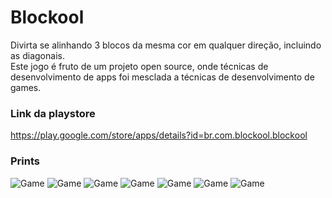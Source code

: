 # Blockool 
Divirta se alinhando 3 blocos da mesma cor em qualquer direção, incluindo as diagonais.<br/>
Este jogo é fruto de um projeto open source, onde técnicas de desenvolvimento de apps foi mesclada a técnicas de desenvolvimento de games.


### Link da playstore
https://play.google.com/store/apps/details?id=br.com.blockool.blockool

### Prints
![Game](https://lh3.googleusercontent.com/JvR_D1SxJ5j5Jc6TEy4hlZ9687yZGEc3w9GAEC38nG5Pk3cl73Yu76n0vF1xf80U6NY=w720-h310-rw)
![Game](https://lh3.googleusercontent.com/ujzo9lvseZZE1LiylTLFXMfLOy1dmXMGMBkJe15RKHChxm39RBrYv-4sD1ZoZtkUs0c=w720-h310-rw)
![Game](https://lh3.googleusercontent.com/5bO63XqyZViBWnIjzodwgIsjphbsLz-LKqKCXICNW2JOdX_BNkUwMkiWA_OAgpWgVuR1=w720-h310-rw)
![Game](https://lh3.googleusercontent.com/TQjoqyV_SvtG2EMzAkaYRWJs3WhqUAoxC70GVRvrWLfpDun9BKA4SgGmcPzgV316hPs=w720-h310-rw)
![Game](https://lh3.googleusercontent.com/SSrKKFJMzPbUSsE6XtXqIAkIy-k_c9dRT0fLaCGkOXgw4IkrzdXSlZz_dD-ogM_yKSM=w720-h310-rw)
![Game](https://lh3.googleusercontent.com/J-nIy172yTHED9ehtFU7e7sMRa2o3ETckm5pubDAikw8IHq-36NpXTJ8FLflhFTD_fM=w720-h310-rw)
![Game](https://lh3.googleusercontent.com/XO8sUvbmzkd9O4B1kgDNFX7To1JAtByzO22xzviGGNuuALievF0weWdub6o2Lxawi7oa=w720-h310-rw)
